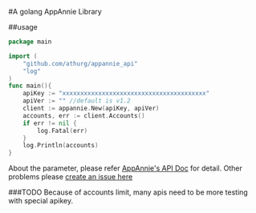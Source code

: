 #A golang AppAnnie Library

##usage
```go
package main

import (
	"github.com/athurg/appannie_api"
	"log"
)
func main(){
	apiKey := "xxxxxxxxxxxxxxxxxxxxxxxxxxxxxxxxxxxxxxxx"
	apiVer := "" //default is v1.2
	client := appannie.New(apiKey, apiVer)
	accounts, err := client.Accounts()
	if err != nil {
		log.Fatal(err)
	}
	log.Println(accounts)
}
```

About the parameter, please refer [AppAnnie's API Doc](https://support.appannie.com/hc/en-us/categories/202773667-API) for detail.
Other problems please [create an issue here](https://github.com/athurg/appannie_api/issues/new)

###TODO
Because of accounts limit, many apis need to be more testing with special apikey.
